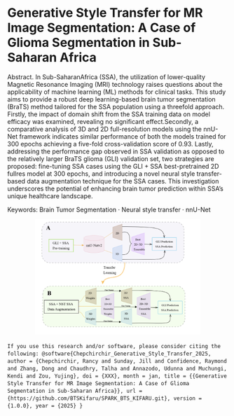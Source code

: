 # Generative Style Transfer for MR Image Segmentation: A Case of Glioma Segmentation in Sub-Saharan Africa
Abstract. In Sub-SaharanAfrica (SSA), the utilization of lower-quality Magnetic Resonance Imaging (MRI) technology raises questions about the applicability of machine learning (ML) methods for clinical tasks. This study aims to provide a robust deep learning-based brain tumor segmentation (BraTS) method tailored for the SSA population using a threefold approach. Firstly, the impact of domain shift from the SSA training data on model efficacy was examined, revealing no significant effect.Secondly, a comparative analysis of 3D and 2D full-resolution models using the nnU-Net framework indicates similar performance of both the models trained for 300 epochs achieving a five-fold cross-validation score of 0.93. Lastly, addressing the performance gap observed in SSA validation as opposed to the relatively larger BraTS glioma (GLI) validation set, two strategies are proposed: fine-tuning SSA cases using the GLI + SSA best-pretrained 2D fullres model at 300 epochs, and introducing a novel neural style transfer-based data augmentation technique for the SSA cases. This investigation underscores the potential of enhancing brain tumor prediction within SSA’s unique healthcare landscape.

Keywords: Brain Tumor Segmentation · Neural style transfer · nnU-Net

<div align="center">
  <img src="https://github.com/BTSKifaru/SPARK_BTS_KIFARU/blob/d27b026f7d41c4818e4b1cea4604df7a520276fc/Img/GenStyleTrans_BRaTS-SSA.png" 
  alt="Alt text" width="75%">
</div>

`If you use this research and/or software, please consider citing the following:
@software{Chepchirchir_Generative_Style_Transfer_2025,
author = {Chepchirchir, Rancy and Sunday, Jill and Confidence, Raymond and Zhang, Dong and Chaudhry, Talha and Annazodo, Udunna and Muchungi, Kendi and Zou, Yujing},
doi = {XXX},
month = jan,
title = {{Generative Style Transfer for MR Image Segmentation: A Case of Glioma Segmentation in Sub-Saharan Africa}},
url = {https://github.com/BTSKifaru/SPARK_BTS_KIFARU.git},
version = {1.0.0},
year = {2025}
}`
